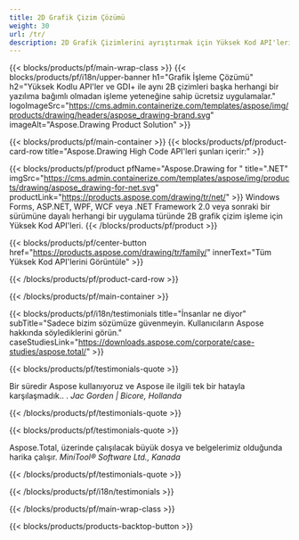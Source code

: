 ```yaml
---
title: 2D Grafik Çizim Çözümü 
weight: 30
url: /tr/
description: 2D Grafik Çizimlerini ayrıştırmak için Yüksek Kod API'leri ve Ücretsiz Uygulamalar. Çizgiler, eğriler ve şekiller çizmenin yanı sıra görüntüleri farklı biçimlere dönüştürme yeteneği.
---
```


{{< blocks/products/pf/main-wrap-class >}}
{{< blocks/products/pf/i18n/upper-banner h1="Grafik İşleme Çözümü" h2="Yüksek Kodlu API'ler ve GDI+ ile aynı 2B çizimleri başka herhangi bir yazılıma bağımlı olmadan işleme yeteneğine sahip ücretsiz uygulamalar." logoImageSrc="https://cms.admin.containerize.com/templates/aspose/img/products/drawing/headers/aspose_drawing-brand.svg" imageAlt="Aspose.Drawing Product Solution" >}}

{{< blocks/products/pf/main-container >}}
{{< blocks/products/pf/product-card-row title="Aspose.Drawing High Code API'leri şunları içerir:" >}}

{{< blocks/products/pf/product pfName="Aspose.Drawing for " title=".NET" imgSrc="https://cms.admin.containerize.com/templates/aspose/img/products/drawing/aspose_drawing-for-net.svg" productLink="https://products.aspose.com/drawing/tr/net/" >}}
Windows Forms, ASP.NET, WPF, WCF veya .NET Framework 2.0 veya sonraki bir sürümüne dayalı herhangi bir uygulama türünde 2B grafik çizim işleme için Yüksek Kod API'leri.
{{< /blocks/products/pf/product >}}

{{< blocks/products/pf/center-button href="https://products.aspose.com/drawing/tr/family/" innerText="Tüm Yüksek Kod API'lerini Görüntüle" >}}

{{< /blocks/products/pf/product-card-row >}}

{{< /blocks/products/pf/main-container >}}

{{< blocks/products/pf/i18n/testimonials title="İnsanlar ne diyor" subTitle="Sadece bizim sözümüze güvenmeyin. Kullanıcıların Aspose hakkında söylediklerini görün." caseStudiesLink="https://downloads.aspose.com/corporate/case-studies/aspose.total/" >}}

{{< blocks/products/pf/testimonials-quote >}}
<p class="first">
 Bir süredir Aspose kullanıyoruz ve Aspose ile ilgili tek bir hatayla karşılaşmadık.. .
 <em>
  Jac Gorden | Bicore, Hollanda
 </em>
</p>

{{< /blocks/products/pf/testimonials-quote >}}

{{< blocks/products/pf/testimonials-quote >}}
<p class="second">
 Aspose.Total, üzerinde çalışılacak büyük dosya ve belgelerimiz olduğunda harika çalışır.
 <em>
  MiniTool® Software Ltd., Kanada
 </em>
</p>

{{< /blocks/products/pf/testimonials-quote >}}

{{< /blocks/products/pf/i18n/testimonials >}}

{{< /blocks/products/pf/main-wrap-class >}}

{{< blocks/products/products-backtop-button >}}